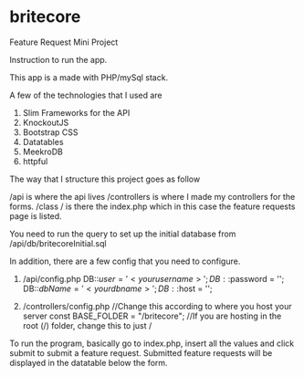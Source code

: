 # britecore
Feature Request Mini Project

Instruction to run the app.

This app is a made with PHP/mySql stack. 

A few of the technologies that I used are<br>
1) Slim Frameworks for the API<br>
2) KnockoutJS<br>
3) Bootstrap CSS<br>
4) Datatables <br>
5) MeekroDB<br>
6) httpful<br>

The way that I structure this project goes as follow

/api is where the api lives
/controllers is where I made my controllers for the forms.
/class
/ is there the index.php which in this case the feature requests page is listed.

You need to run the query to set up the initial database from /api/db/britecoreInitial.sql 

In addition, there are a few config that you need to configure. 
1) /api/config.php
DB::$user = '<your username>';
DB::$password = '<your password>';
DB::$dbName = '<your dbname>';
DB::$host = '<db host>';

2) /controllers/config.php
//Change this according to where you host your server
const BASE_FOLDER = "/britecore"; //If you are hosting in the root (/) folder, change this to just /

To run the program, basically go to index.php, insert all the values and click submit to submit a feature request. 
Submitted feature requests will be displayed in the datatable below the form.
